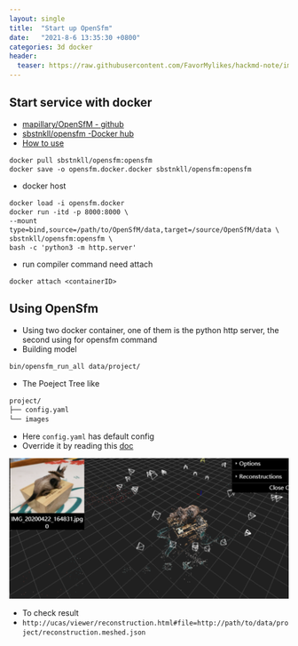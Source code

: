 ```yaml
---
layout: single
title:  "Start up OpenSfm"
date:   "2021-8-6 13:35:30 +0800"
categories: 3d docker
header:
  teaser: https://raw.githubusercontent.com/FavorMylikes/hackmd-note/img/img20210806134610.png
---
```


## Start service with docker

- [mapillary/OpenSfM - github](https://github.com/mapillary/OpenSfM/)
- [sbstnkll/opensfm -Docker hub](https://hub.docker.com/r/sbstnkll/opensfm)
- [How to use](https://www.opensfm.org/docs/using.html)

```docker
docker pull sbstnkll/opensfm:opensfm
docker save -o opensfm.docker.docker sbstnkll/opensfm:opensfm
```

- docker host

```docker
docker load -i opensfm.docker
docker run -itd -p 8000:8000 \
--mount type=bind,source=/path/to/OpenSfM/data,target=/source/OpenSfM/data \
sbstnkll/opensfm:opensfm \
bash -c 'python3 -m http.server'
```

- run compiler command need attach

```docker
docker attach <containerID>
```

## Using OpenSfm

- Using two docker container, one of them is the python http server, the second using for opensfm command
- Building model

```bash
bin/opensfm_run_all data/project/
```

- The Poeject Tree like

```bash
project/
├── config.yaml
└── images
```

- Here `config.yaml` has default config
- Override it by reading this [doc](https://www.opensfm.org/docs/_modules/opensfm/config.html#default_config)

<img src="https://raw.githubusercontent.com/FavorMylikes/hackmd-note/img/img20210806153055.png" alt="20210806153055">

- To check result
- `http://ucas/viewer/reconstruction.html#file=http://path/to/data/project/reconstruction.meshed.json`

